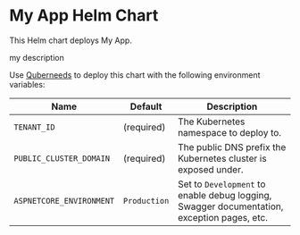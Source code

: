# My App Helm Chart

This Helm chart deploys My App.

my description

Use [Quberneeds](https://github.com/AXOOM/Quberneeds) to deploy this chart with the following environment variables:

| Name                     | Default      | Description                                                                                |
|--------------------------|--------------|--------------------------------------------------------------------------------------------|
| `TENANT_ID`              | (required)   | The Kubernetes namespace to deploy to.                                                     |
| `PUBLIC_CLUSTER_DOMAIN`  | (required)   | The public DNS prefix the Kubernetes cluster is exposed under.                             |
| `ASPNETCORE_ENVIRONMENT` | `Production` | Set to `Development` to enable debug logging, Swagger documentation, exception pages, etc. |
